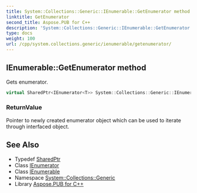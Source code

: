 ```yaml
---
title: System::Collections::Generic::IEnumerable::GetEnumerator method
linktitle: GetEnumerator
second_title: Aspose.PUB for C++
description: 'System::Collections::Generic::IEnumerable::GetEnumerator method. Gets enumerator in C++.'
type: docs
weight: 100
url: /cpp/system.collections.generic/ienumerable/getenumerator/
---
```

## IEnumerable::GetEnumerator method


Gets enumerator.

```cpp
virtual SharedPtr<IEnumerator<T>> System::Collections::Generic::IEnumerable<T>::GetEnumerator()=0
```


### ReturnValue

Pointer to newly created enumerator object which can be used to iterate through interfaced object.

## See Also

* Typedef [SharedPtr](../../../system/sharedptr/)
* Class [IEnumerator](../../ienumerator/)
* Class [IEnumerable](../)
* Namespace [System::Collections::Generic](../../)
* Library [Aspose.PUB for C++](../../../)

